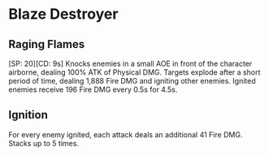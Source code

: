 # Blaze Destroyer

## Raging Flames

[SP: 20][CD: 9s] Knocks enemies in a small AOE in front of the character airborne, dealing 100% ATK of Physical DMG. Targets explode after a short period of time, dealing 1,888 Fire DMG and igniting other enemies. Ignited enemies receive 196 Fire DMG every 0.5s for 4.5s.

## Ignition

For every enemy ignited, each attack deals an additional 41 Fire DMG. Stacks up to 5 times.